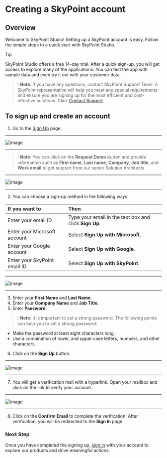 # Creating a SkyPoint account

## Overview

Welcome to SkyPoint Studio! Setting up a SkyPoint account is easy. Follow the simple steps to a quick start with SkyPoint Studio.

> [!Tip]
> SkyPoint Studio offers a free 14-day trial. After a quick sign-up, you will get access to explore many of the applications. You can test the app with sample data and even try it out with your customer data.

> :grey_exclamation: **Note**: If you have any questions, contact SkyPoint Support Team. A SkyPoint representative will help you meet any special requirements and ensure you are signing up for the most efficient and cost-effective solutions. Click [Contact Support](https://skypointcloud.com/customer-support/).

## To sign up and create an account

1. Go to the [Sign Up](https://app.skypointcloud.com/signup) page.  

---

![image](https://github.com/skypointcloud/platform/blob/develop/docs/doc_snippets/SignUp.png?raw=true)  

---

> :grey_exclamation: **Note**: You can click on the **Request Demo** button and provide information such as **First name**, **Last name**, **Company**, **Job title**, and **Work email** to get support from our senior Solution Architects.  

---

![image](https://github.com/skypointcloud/platform/blob/develop/docs/doc_snippets/SignUp_RequestDemo.png?raw=true)  

---

2. You can choose a sign-up method in the following ways:


|If you want to|Then|
| :- | :- |
|Enter your email ID|Type your email in the text box and click **Sign Up**. |
|Enter your Microsoft account |Select **Sign Up with Microsoft**.|
|Enter your Google account|Select **Sign Up with Google**.|
|Enter your SkyPoint email ID|Select **Sign Up with SkyPoint**.|  

---

![image](https://github.com/skypointcloud/platform/blob/develop/docs/doc_snippets/SignUp_EnterDetails.png?raw=true)  

---

3. Enter your **First Name** and **Last Name**.
4. Enter your **Company Name** and **Job Title**.
5. Enter **Password**.

> :grey_exclamation: **Note**: It is important to set a strong password. The following points can help you to set a strong password:

- Make the password at least eight characters long.
- Use a combination of lower, and upper case letters, numbers, and other characters.

6. Click on the **Sign Up** button.  

---

![image](https://github.com/skypointcloud/platform/blob/develop/docs/doc_snippets/SignUp_Verify.png?raw=true)  

---

7. You will get a verification mail with a hyperlink. Open your mailbox and click on the link to verify your account.  

---

![image](https://github.com/skypointcloud/platform/blob/develop/docs/doc_snippets/SignUp_Confirmation.png?raw=true)  

---

8. Click on the **Confirm Email** to complete the verification. After verification, you will be redirected to the **Sign In** page.

### Next Step

Once you have completed the signing up, [sign in](login.md) with your account to explore our products and drive meaningful actions.
